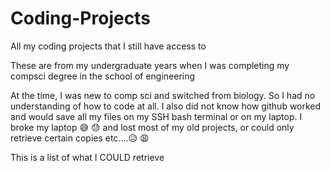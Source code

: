 # Coding-Projects
All my coding projects that I still have access to 

These are from my undergraduate years when I was completing my compsci degree in the school of engineering

At the time, I was new to comp sci and switched from biology. So I had no understanding of how to code at all. I also did not know how github worked and would save all my files on my SSH bash terminal or on my laptop. I broke my laptop 😅 😓 and lost most of my old projects, or could only retrieve certain copies etc....😥 😩 

This is a list of what I COULD retrieve 
